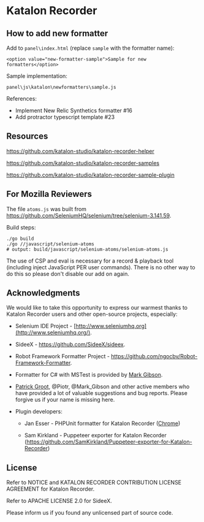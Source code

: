 # Katalon Recorder

## How to add new formatter

Add to `panel\index.html` (replace `sample` with the formatter name):

```
<option value="new-formatter-sample">Sample for new formatters</option>
```

Sample implementation:
```
panel\js\katalon\newformatters\sample.js
```

References:
* Implement New Relic Synthetics formatter #16
* Add protractor typescript template #23

## Resources

https://github.com/katalon-studio/katalon-recorder-helper

https://github.com/katalon-studio/katalon-recorder-samples

https://github.com/katalon-studio/katalon-recorder-sample-plugin

## For Mozilla Reviewers

The file `atoms.js` was built from https://github.com/SeleniumHQ/selenium/tree/selenium-3.141.59.

Build steps:
```
./go build
./go //javascript/selenium-atoms
# output: build/javascript/selenium-atoms/selenium-atoms.js
```

The use of CSP and eval is necessary for a record & playback tool (including inject JavaScript PER user commands). There is no other way to do this so please don't disable our add on again.

## Acknowledgments

We would like to take this opportunity to express our warmest thanks to Katalon Recorder users and other open-source projects, especially:

* Selenium IDE Project - [http://www.seleniumhq.org](http://www.seleniumhq.org/).

* SideeX - https://github.com/SideeX/sideex.

* Robot Framework Formatter Project - https://github.com/ngocbv/Robot-Framework-Formatter.

* Formatter for C# with MSTest is provided by [Mark Gibson](https://forum.katalon.com/discussion/4209/export-to-c-with-webdriver-and-mstest).

* [Patrick Groot](https://github.com/pgroot91), @Piotr, @Mark_Gibson and other active members who have provided a lot of valuable suggestions and bug reports. Please forgive us if your name is missing here.

* Plugin developers:

  * Jan Esser - PHPUnit formatter for Katalon Recorder ([Chrome](https://chrome.google.com/webstore/detail/phpunit-formatter-for-kat/gelokgfkbnkkcdbokielchgpfnphoalk?utm_source=chrome-ntp-icon))

  * Sam Kirkland - Puppeteer exporter for Katalon Recorder (https://github.com/SamKirkland/Puppeteer-exporter-for-Katalon-Recorder)

## License

Refer to NOTICE and KATALON RECORDER CONTRIBUTION LICENSE AGREEMENT for Katalon Recorder.

Refer to APACHE LICENSE 2.0 for SideeX.

Please inform us if you found any unlicensed part of source code.
